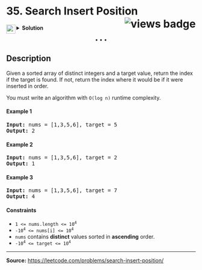 <h1>
35. Search Insert Position
<img src="https://tinyurl.com/2xr9aumc" align="right" alt="views badge">
</h1>

<details>
<summary>
    <img src="https://git.io/JDE5D" height="24" align="left" alt="swift">
    <b>Solution</b>
</summary>

<br/>

```swift
class Solution {
    func searchInsert(_ nums: [Int], _ target: Int) -> Int {
        var count = 0, r = (nums.count - 1)
        
        while count <= r {
            let n = count + (r - count) / 2
            if nums[n] < target {
                count = n + 1
            } else if nums[n] > target {
                r = n - 1
            } else {
                return n
            }
        }
        return count
    }
}
```

<p>
<a href="GITHUB_GIST_URL">
<img src="https://git.io/JDNlC" alt="GitHub Gist" height="18" align="center">
</a>
<a href="https://leetcode.com/problems/search-insert-position/discuss/1320589/">
<img src="https://git.io/JDSVA" alt="LeetCode Discuss" height="28" align="right">
</a>
</p>
    
</details>

<p align="center">• • •</p>

<h2>Description</h2>

Given a sorted array of distinct integers and a target value, return the index if the target is found. If not, return the index where it would be if it were inserted in order.

You must write an algorithm with `O(log n)` runtime complexity.

<h4>Example 1</h4>

<pre>
<b>Input:</b> nums = [1,3,5,6], target = 5
<b>Output:</b> 2
</pre>

<h4>Example 2</h4>

<pre>
<b>Input:</b> nums = [1,3,5,6], target = 2
<b>Output:</b> 1
</pre>

<h4>Example 3</h4>

<pre>
<b>Input:</b> nums = [1,3,5,6], target = 7
<b>Output:</b> 4
</pre>

<h4>Constraints</h4>

<ul>
<li>
    <code>1 <= nums.length <= 10<sup>4</sup></code>
</li>
<li>
    <code>-10<sup>4</sup> <= nums[i] <= 10<sup>4</sup></code>
</li>
<li>
    <code>nums</code> contains <b>distinct</b> values sorted in <b>ascending</b> order.
</li>
<li>
    <code>-10<sup>4</sup> <= target <= 10<sup>4</sup></code>
</li>
</ul>

---

<b>Source:</b> https://leetcode.com/problems/search-insert-position/
